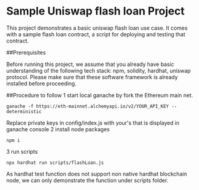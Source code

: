 # Sample Uniswap flash loan Project

This project demonstrates a basic uniswap flash loan use case. It comes with a sample flash loan contract, a script for deploying and testing that contract. 

##Prerequisites

Before running this project, we assume that you already have basic understanding of the following tech stack: npm, solidity, hardhat, uniswap protocol. Please make sure that these software framework is already installed before proceeding.

##Procedure to follow
1 start local ganache by fork the Ethereum main net.
```shell
ganache -f https://eth-mainnet.alchemyapi.io/v2/YOUR_API_KEY --deterministic
```
Replace private keys in config/index.js with your's that is displayed in ganache console
2 install node packages
```shell
npm i
```
3 run scripts
```
npx hardhat run scripts/flashLoan.js
```
As hardhat test function does not support non native hardhat blockchain node, we can only demonstrate the function under scripts folder.